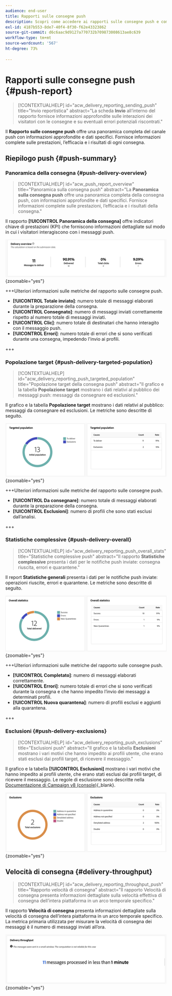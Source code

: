 ```yaml
---
audience: end-user
title: Rapporti sulle consegne push
description: Scopri come accedere ai rapporti sulle consegne push e come utilizzarli
exl-id: 4187b553-8de7-40f4-8f30-f62e43323862
source-git-commit: d6c6aac9d9127a770732b709873008613ae8c639
workflow-type: tm+mt
source-wordcount: '567'
ht-degree: 73%

---
```


# Rapporti sulle consegne push {#push-report}

>[!CONTEXTUALHELP]
>id="acw_delivery_reporting_sending_push"
>title="Invio reportistica"
>abstract="La scheda **Invio** all’interno del rapporto fornisce informazioni approfondite sulle interazioni dei visitatori con le consegne e su eventuali errori potenziali riscontrati."

Il **Rapporto sulle consegne push** offre una panoramica completa del canale push con informazioni approfondite e dati specifici. Fornisce informazioni complete sulle prestazioni, l’efficacia e i risultati di ogni consegna.

## Riepilogo push {#push-summary}

### Panoramica della consegna {#push-delivery-overview}

>[!CONTEXTUALHELP]
>id="acw_push_report_overview"
>title="Panoramica sulla consegna push"
>abstract="La **Panoramica sulla consegna push** offre una panoramica completa della consegna push, con informazioni approfondite e dati specifici. Fornisce informazioni complete sulle prestazioni, l’efficacia e i risultati della consegna."

Il rapporto **[!UICONTROL Panoramica della consegna]** offre indicatori chiave di prestazioni (KPI) che forniscono informazioni dettagliate sul modo in cui i visitatori interagiscono con i messaggi push.

![Questa schermata mostra il rapporto Panoramica consegna, che fornisce KPI sul coinvolgimento dei visitatori con i messaggi push.](assets/reporting_push_3.png){zoomable="yes"}

+++Ulteriori informazioni sulle metriche del rapporto sulle consegne push.

* **[!UICONTROL Totale inviato]**: numero totale di messaggi elaborati durante la preparazione della consegna.
* **[!UICONTROL Consegnato]**: numero di messaggi inviati correttamente rispetto al numero totale di messaggi inviati.
* **[!UICONTROL Clic]**: numero totale di destinatari che hanno interagito con il messaggio push.
* **[!UICONTROL Errori]**: numero totale di errori che si sono verificati durante una consegna, impedendo l&#39;invio ai profili.

+++

### Popolazione target {#push-delivery-targeted-population}

>[!CONTEXTUALHELP]
>id="acw_delivery_reporting_push_targeted_population"
>title="Popolazione target della consegna push"
>abstract="Il grafico e la tabella **Popolazione target** mostrano i dati relativi al pubblico dei messaggi push: messaggi da consegnare ed esclusioni."

Il grafico e la tabella **Popolazione target** mostrano i dati relativi al pubblico: messaggi da consegnare ed esclusioni. Le metriche sono descritte di seguito.

![Questa schermata mostra il grafico e la tabella della popolazione di destinazione, che visualizzano i dati relativi ai messaggi da consegnare ed esclusioni.](assets/reporting_push_4.png){zoomable="yes"}

+++Ulteriori informazioni sulle metriche del rapporto sulle consegne push.

* **[!UICONTROL Da consegnare]**: numero totale di messaggi elaborati durante la preparazione della consegna.
* **[!UICONTROL Esclusioni]**: numero di profili che sono stati esclusi dall’analisi.

+++

### Statistiche complessive {#push-delivery-overall}

>[!CONTEXTUALHELP]
>id="acw_delivery_reporting_push_overall_stats"
>title="Statistiche complessive push"
>abstract="Il rapporto **Statistiche complessive** presenta i dati per le notifiche push inviate: consegna riuscita, errori e quarantene."

Il report **Statistiche generali** presenta i dati per le notifiche push inviate: operazioni riuscite, errori e quarantene. Le metriche sono descritte di seguito.

![Questa schermata mostra il report delle statistiche generali, che presenta i dati su operazioni riuscite, errori e quarantene per le notifiche push inviate.](assets/reporting_push_5.png){zoomable="yes"}

+++Ulteriori informazioni sulle metriche del rapporto sulle consegne push.

* **[!UICONTROL Completato]**: numero di messaggi elaborati correttamente.
* **[!UICONTROL Errori]**: numero totale di errori che si sono verificati durante la consegna e che hanno impedito l’invio dei messaggi a determinati profili.
* **[!UICONTROL Nuova quarantena]**: numero di profili esclusi e aggiunti alla quarantena.

+++

### Esclusioni {#push-delivery-exclusions}

>[!CONTEXTUALHELP]
>id="acw_delivery_reporting_push_exclusions"
>title="Esclusioni push"
>abstract="Il grafico e la tabella **Esclusioni** mostrano i vari motivi che hanno impedito ai profili utente, che erano stati esclusi dai profili target, di ricevere il messaggio."

Il grafico e la tabella **[!UICONTROL Esclusioni]** mostrano i vari motivi che hanno impedito ai profili utente, che erano stati esclusi dai profili target, di ricevere il messaggio. Le regole di esclusione sono descritte nella [Documentazione di Campaign v8 (console)](https://experienceleague.adobe.com/docs/campaign/campaign-v8/send/failures/delivery-failures.html?lang=it#push-error-types){_blank}.

![Questa schermata mostra il grafico e la tabella Esclusioni, che mostrano i motivi che impediscono ai profili utente esclusi di ricevere messaggi.](assets/reporting_push_6.png){zoomable="yes"}

## Velocità di consegna {#delivery-throughput}

>[!CONTEXTUALHELP]
>id="acw_delivery_reporting_throughput_push"
>title="Rapporto velocità di consegna"
>abstract="Il rapporto Velocità di consegna presenta informazioni dettagliate sulla velocità effettiva di consegna dell’intera piattaforma in un arco temporale specifico."

Il rapporto **Velocità di consegna** presenta informazioni dettagliate sulla velocità di consegna dell’intera piattaforma in un arco temporale specifico. La metrica primaria utilizzata per misurare la velocità di consegna dei messaggi è il numero di messaggi inviati all’ora.

![In questa schermata viene visualizzato il report relativo alla velocità effettiva di consegna, che fornisce dettagli sulla velocità di consegna dei messaggi della piattaforma in un intervallo di tempo specificato.](assets/reporting_push_2.png){zoomable="yes"}